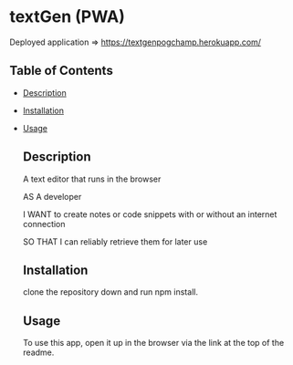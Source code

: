 # textGen (PWA)

Deployed application => https://textgenpogchamp.herokuapp.com/

## Table of Contents
- [Description](#description)

- [Installation](#installation)

- [Usage](#usage)

  ## Description
  A text editor that runs in the browser
  
  AS A developer
  
  I WANT to create notes or code snippets with or without an internet connection
  
  SO THAT I can reliably retrieve them for later use
  
  ## Installation
  clone the repository down and run npm install.
  ## Usage
  To use this app, open it up in the browser via the link at the top of the readme.

